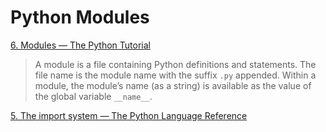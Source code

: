 # Python Modules

[6. Modules — The Python Tutorial](https://docs.python.org/3.7/tutorial/modules.html)

> A module is a file containing Python definitions and statements. The file name is the module name with the suffix `.py` appended. Within a module, the module’s name (as a string) is available as the value of the global variable `__name__`.

[5. The import system — The Python Language Reference](https://docs.python.org/3.7/reference/import.html)
